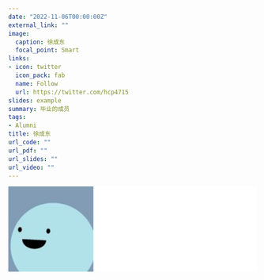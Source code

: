 ```yaml
---
date: "2022-11-06T00:00:00Z"
external_link: ""
image:
  caption: 徐成东
  focal_point: Smart
links:
- icon: twitter
  icon_pack: fab
  name: Follow
  url: https://twitter.com/hcp4715
slides: example
summary: 毕业的成员
tags:
- Alumni
title: 徐成东
url_code: ""
url_pdf: ""
url_slides: ""
url_video: ""
---
```

![](images/xcd1.png)

